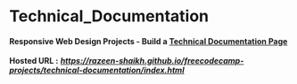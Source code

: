 # Technical_Documentation

#### Responsive Web Design Projects - Build a [Technical Documentation Page](https://www.freecodecamp.org/learn/responsive-web-design/responsive-web-design-projects/build-a-technical-documentation-page)

**Hosted URL :** ***https://razeen-shaikh.github.io/freecodecamp-projects/technical-documentation/index.html***